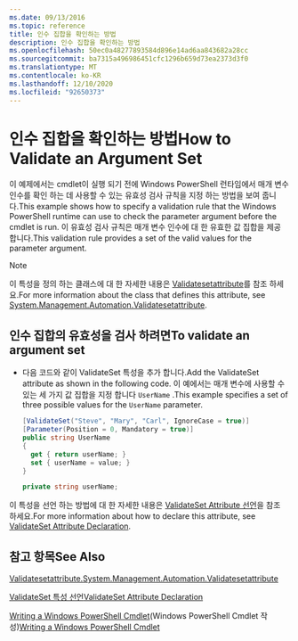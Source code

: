 ```yaml
---
ms.date: 09/13/2016
ms.topic: reference
title: 인수 집합을 확인하는 방법
description: 인수 집합을 확인하는 방법
ms.openlocfilehash: 50ec0a48277893584d896e14ad6aa843682a28cc
ms.sourcegitcommit: ba7315a496986451cfc1296b659d73ea2373d3f0
ms.translationtype: MT
ms.contentlocale: ko-KR
ms.lasthandoff: 12/10/2020
ms.locfileid: "92650373"
---
```

# <a name="how-to-validate-an-argument-set"></a><span data-ttu-id="39f92-103">인수 집합을 확인하는 방법</span><span class="sxs-lookup"><span data-stu-id="39f92-103">How to Validate an Argument Set</span></span>

<span data-ttu-id="39f92-104">이 예제에서는 cmdlet이 실행 되기 전에 Windows PowerShell 런타임에서 매개 변수 인수를 확인 하는 데 사용할 수 있는 유효성 검사 규칙을 지정 하는 방법을 보여 줍니다.</span><span class="sxs-lookup"><span data-stu-id="39f92-104">This example shows how to specify a validation rule that the Windows PowerShell runtime can use to check the parameter argument before the cmdlet is run.</span></span> <span data-ttu-id="39f92-105">이 유효성 검사 규칙은 매개 변수 인수에 대 한 유효한 값 집합을 제공 합니다.</span><span class="sxs-lookup"><span data-stu-id="39f92-105">This validation rule provides a set of the valid values for the parameter argument.</span></span>

> [!NOTE]
> <span data-ttu-id="39f92-106">이 특성을 정의 하는 클래스에 대 한 자세한 내용은 [Validatesetattribute](/dotnet/api/System.Management.Automation.ValidateSetAttribute)를 참조 하세요.</span><span class="sxs-lookup"><span data-stu-id="39f92-106">For more information about the class that defines this attribute, see [System.Management.Automation.Validatesetattribute](/dotnet/api/System.Management.Automation.ValidateSetAttribute).</span></span>

## <a name="to-validate-an-argument-set"></a><span data-ttu-id="39f92-107">인수 집합의 유효성을 검사 하려면</span><span class="sxs-lookup"><span data-stu-id="39f92-107">To validate an argument set</span></span>

- <span data-ttu-id="39f92-108">다음 코드와 같이 ValidateSet 특성을 추가 합니다.</span><span class="sxs-lookup"><span data-stu-id="39f92-108">Add the ValidateSet attribute as shown in the following code.</span></span> <span data-ttu-id="39f92-109">이 예에서는 매개 변수에 사용할 수 있는 세 가지 값 집합을 지정 합니다 `UserName` .</span><span class="sxs-lookup"><span data-stu-id="39f92-109">This example specifies a set of three possible values for the `UserName` parameter.</span></span>

    ```csharp
    [ValidateSet("Steve", "Mary", "Carl", IgnoreCase = true)]
    [Parameter(Position = 0, Mandatory = true)]
    public string UserName
    {
      get { return userName; }
      set { userName = value; }
    }

    private string userName;
    ```

<span data-ttu-id="39f92-110">이 특성을 선언 하는 방법에 대 한 자세한 내용은 [ValidateSet Attribute 선언](./validateset-attribute-declaration.md)을 참조 하세요.</span><span class="sxs-lookup"><span data-stu-id="39f92-110">For more information about how to declare this attribute, see [ValidateSet Attribute Declaration](./validateset-attribute-declaration.md).</span></span>

## <a name="see-also"></a><span data-ttu-id="39f92-111">참고 항목</span><span class="sxs-lookup"><span data-stu-id="39f92-111">See Also</span></span>

[<span data-ttu-id="39f92-112">Validatesetattribute.</span><span class="sxs-lookup"><span data-stu-id="39f92-112">System.Management.Automation.Validatesetattribute</span></span>](/dotnet/api/System.Management.Automation.ValidateSetAttribute)

[<span data-ttu-id="39f92-113">ValidateSet 특성 선언</span><span class="sxs-lookup"><span data-stu-id="39f92-113">ValidateSet Attribute Declaration</span></span>](./validateset-attribute-declaration.md)

<span data-ttu-id="39f92-114">[Writing a Windows PowerShell Cmdlet](./writing-a-windows-powershell-cmdlet.md)(Windows PowerShell Cmdlet 작성)</span><span class="sxs-lookup"><span data-stu-id="39f92-114">[Writing a Windows PowerShell Cmdlet](./writing-a-windows-powershell-cmdlet.md)</span></span>

